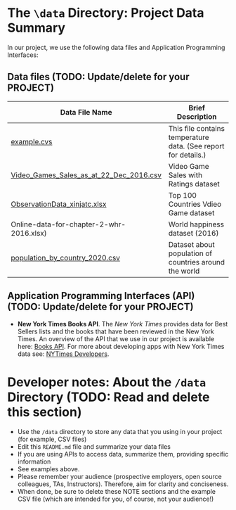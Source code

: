 # The `\data` Directory: Project Data Summary 

In our project, we use the following data files and Application Programming Interfaces:

## Data files (TODO: Update/delete for your PROJECT)
|Data File Name | Brief Description|
|---------------| -----------------|
|[example.cvs](./example.csv) | This file contains temperature data. (See report for details.)
|[Video_Games_Sales_as_at_22_Dec_2016.csv](./Video_Games_Sales_as_at_22_Dec_2016.csv) | Video Game Sales with Ratings dataset 
|[ObservationData_xinjatc.xlsx](./ObservationData_xinjatc.xlsx) | Top 100 Countries Vdieo Game dataset
|Online-data-for-chapter-2-whr-2016.xlsx) | World happiness dataset (2016)
|[population_by_country_2020.csv](./population_by_country_2020.csv) | Dataset about population of countries around the world 

## Application Programming Interfaces (API) (TODO: Update/delete for your PROJECT)

* **New York Times Books API**. The _New York Times_ provides data for Best
Sellers lists and the books that have been reviewed in the New York Times. An overview of the API that we use in our project is available here: [Books API](https://developer.nytimes.com/docs/books-product/1/overview). For more about developing apps with New York Times data see: [NYTimes Developers](https://developer.nytimes.com/).

# Developer notes: About the `/data` Directory (TODO: Read and delete this section)

* Use the `/data` directory to store any data that you using in your project (for example, CSV files)
* Edit this `README.md` file and summarize your data files
* If you are using APIs to access data, summarize them, providing specific information
* See examples above.
* Please remember your audience (prospective employers, open source colleagues, TAs, Instructors). Therefore, 
aim for clarity and conciseness.
* When done, be sure to delete these NOTE sections and the example CSV file (which are intended for you, of course, not your audience!)
